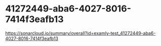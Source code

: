 # 41272449-aba6-4027-8016-7414f3eafb13
https://sonarcloud.io/summary/overall?id=examly-test_41272449-aba6-4027-8016-7414f3eafb13
